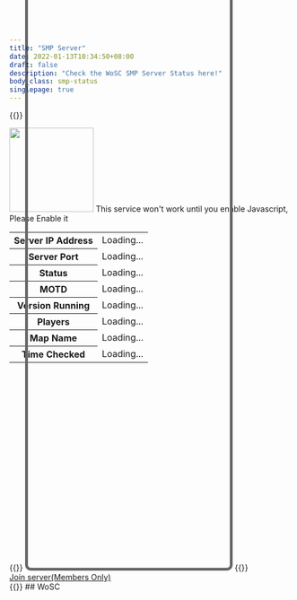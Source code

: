 ```yaml
---
title: "SMP Server"
date: 2022-01-13T10:34:50+08:00
draft: false
description: "Check the WoSC SMP Server Status here!"
body_class: smp-status
singlepage: true
---
```

{{<html>}}
<script src="/scripts/smp-query.js"></script>
<div class="serverstatus pagetitle">
    <img src="/images/logo.png" class="style-exclude" width="150px">    
                <noscript>This service won't work until you enable Javascript, Please Enable it</noscript>
                    <div class="serverstatuspanel">
                    <table>
                        <tbody><tr><th><i class="fa-solid fa-server"></i>  Server IP Address</th><td><span id="hostname">Loading... </span></td></tr>
                        <tr><th><i class="fa-solid fa-server"></i>  Server Port</th><td><span id="port">Loading...</span></td></tr>
                        <tr><th><i class="fa-solid fa-signal"></i>  Status</th><td><div id="isonline">Loading...</div></td></tr>
                         <tr class="ping-disable-when-offline"><th><i class="fa-solid fa-circle-info"></i>  MOTD</th><td><span id="motd">Loading...</span></td></tr>
                        <tr class="ping-disable-when-offline"><th><i class="fa-solid fa-code-branch"></i>  Version Running</th><td><span id="version">Loading...</span></td></tr>
                        <tr class="ping-disable-when-offline"><th><i class="fa-solid fa-people-group"></i>  Players</th><td><span id="playercount">Loading...</span></td></tr>
                        <tr class="ping-disable-when-offline"><th><i class="fa-solid fa-cube"></i> Map Name</th><td><span id="mapname">Loading...</span></td></tr>
                        <tr><th><i class="fa-solid fa-clock"></i>  Time Checked</th><td><span id="timefetched">Loading...</span></td></tr>
                        </tbody>
                    </table>
                    {{<collapsible name="Player Graph" class="collapsible-notbig collapsible-fullwidth">}}
                        <iframe id="playergraph" style="height:1075px; margin-top:-730px; border:5px #666 solid; border-radius:10px; width:360px;" scrolling="no"  loading="lazy"></iframe>
                    {{</collapsible>}}
                    <div id="isofflinecss"></div>
                    <style>div.serverstatuspanel{width:100%;}</style>
                </div>
                <a class="button button-green join-btn" href="https://link.worldofsteelcraft.tk/smp-save"><i class="fa-solid fa-gamepad"></i>  Join server(Members Only)</a>
		<div class="padding"></div>
</div>
{{</html>}}
## WoSC